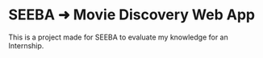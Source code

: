 # SEEBA ➜ Movie Discovery Web App

This is a project made for SEEBA to evaluate my knowledge for an Internship.